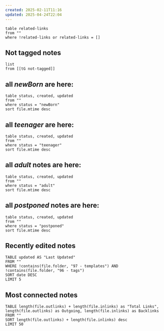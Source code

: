 ```yaml
---
created: 2025-02-11T11:16
updated: 2025-04-24T22:04
---
```


```dataview
table related-links
from ""
where !related-links or related-links = []
```

## Not tagged notes
```dataview
list
from [[tG not-tagged]]
```


## all ***newBorn*** are here:

```dataview
table status, created, updated
from ""
where status = "newBorn"
sort file.mtime desc
```


## all ***teenager*** are here:
```dataview
table status, created, updated
from ""
where status = "teenager"
sort file.mtime desc
```


## all ***adult*** notes are here:

```dataview
table status, created, updated
from ""
where status = "adult"
sort file.mtime desc
```


## all ***postponed*** notes are here:

```dataview
table status, created, updated
from ""
where status = "postponed"
sort file.mtime desc
```

## Recently edited notes
```dataview
TABLE updated AS "Last Updated"  
FROM ""  
WHERE !contains(file.folder, "97 - templates") AND !contains(file.folder, "96 - tags")  
SORT date DESC
LIMIT 5
```


## Most connected notes
```dataview
TABLE length(file.outlinks) + length(file.inlinks) as "Total Links", length(file.outlinks) as Outgoing, length(file.inlinks) as Backlinks
FROM ""
SORT length(file.outlinks) + length(file.inlinks) desc
LIMIT 50
```
